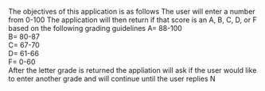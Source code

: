 The objectives of this application is as follows
The user will enter a number from 0-100
The application will then return if that score is an A, B, C, D, or F based on the following grading guidelines
A= 88-100<br>
B= 80-87<br>
C= 67-70<br>
D= 61-66<br>
F= 0-60<br>
After the letter grade is returned the appliation will ask if the user would like to enter another grade and will continue until the user replies N



